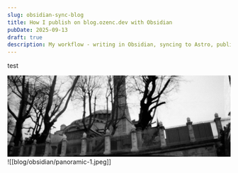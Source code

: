```yaml
---
slug: obsidian-sync-blog
title: How I publish on blog.ozenc.dev with Obsidian
pubDate: 2025-09-13
draft: true
description: My workflow - writing in Obsidian, syncing to Astro, publishing via Vercel
---
```


test

![img](./panoramic-1.jpeg)![[blog/obsidian/panoramic-1.jpeg]]